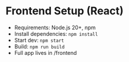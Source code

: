 # Frontend Setup (React)

- Requirements: Node.js 20+, npm
- Install dependencies: `npm install`
- Start dev: `npm start`
- Build: `npm run build`
- Full app lives in /frontend
